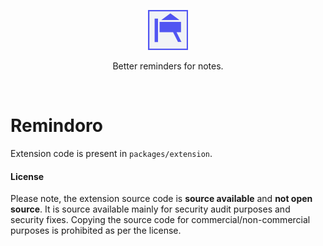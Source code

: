 <p align="center">
    <img src="./packages/extension/src/app/../img/remindoro-icon.png" alt="Remindoro" width="64" height="64" />
</p>

<p align="center">Better reminders for notes.</p>

<br/>

# Remindoro

Extension code is present in `packages/extension`.

#### License

Please note, the extension source code is **source available** and **not open source**. It is source available mainly for security audit purposes and security fixes. Copying the source code for commercial/non-commercial purposes is prohibited as per the license.



